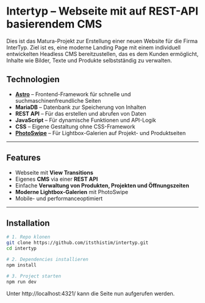 # Intertyp – Webseite mit auf REST-API basierendem CMS

Dies ist das Matura-Projekt zur Erstellung einer neuen Website für die Firma InterTyp.
Ziel ist es, eine moderne Landing Page mit einem individuell entwickelten Headless CMS bereitzustellen, das es dem Kunden ermöglicht, Inhalte wie Bilder, Texte und Produkte selbstständig zu verwalten.

## Technologien

-   **[Astro](https://astro.build/)** – Frontend-Framework für schnelle und suchmaschinenfreundliche Seiten
-   **MariaDB** – Datenbank zur Speicherung von Inhalten
-   **REST API** – Für das erstellen und abrufen von Daten
-   **JavaScript** – Für dynamische Funktionen und API-Logik
-   **CSS** – Eigene Gestaltung ohne CSS-Framework
-   **[PhotoSwipe](https://photoswipe.com/)** – Für Lightbox-Galerien auf Projekt- und Produktseiten

---

## Features

-   Webseite mit **View Transitions**
-   Eigenes **CMS** via einer **REST API**
-   Einfache **Verwaltung von Produkten, Projekten und Öffnungszeiten**
-   **Moderne Lightbox-Galerien** mit PhotoSwipe
-   Mobile- und performanceoptimiert

---

## Installation

```sh
# 1. Repo klonen
git clone https://github.com/itsthistim/intertyp.git
cd intertyp

# 2. Dependencies installieren
npm install

# 3. Project starten
npm run dev
```

Unter http://localhost:4321/ kann die Seite nun aufgerufen werden.
